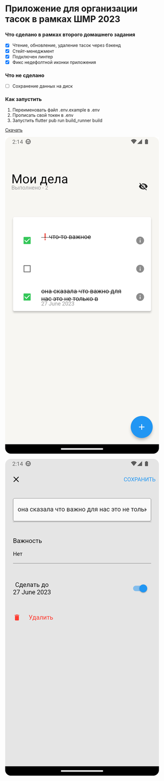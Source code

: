 # Приложение для организации тасок в рамках ШМР 2023

### Что сделано в рамках второго домашнего задания
- [x] Чтение, обновление, удаление тасок через бэкенд
- [x] Стейт-менеджмент
- [x] Подключен линтер
- [x] Фикс недефолтной иконки приложения

### Что не сделано
- [ ] Сохранение данных на диск

### Как запустить 
1. Переименовать файл .env.example в .env
2. Прописать свой токен в .env
3. Запустить flutter pub run build_runner build

[Скачать](https://github.com/PhilipPeric/new_todo_app/releases/download/2.0/app-release.apk)

![Скриншот](https://github.com/PhilipPeric/new_todo_app/blob/main/screenshots/tasks.png)

![Скриншот](https://github.com/PhilipPeric/new_todo_app/blob/main/screenshots/edit_task.png)

